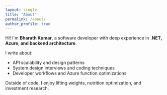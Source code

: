 ```yaml
---
layout: single
title: "About"
permalink: /about/
author_profile: true
---
```


Hi! I'm **Bharath Kumar**, a software developer with deep experience in **.NET, Azure, and backend architecture**.  

I write about:
- API scalability and design patterns  
- System design interviews and coding techniques  
- Developer workflows and Azure function optimizations  

Outside of code, I enjoy lifting weights, nutrition optimization, and investment research.
